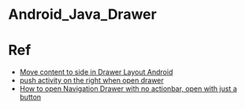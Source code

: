 # Android_Java_Drawer

# Ref
* [Move content to side in Drawer Layout Android](http://thetechnocafe.com/slide-content-to-side-in-drawer-layout-android/)
* [push activity on the right when open drawer](https://stackoverflow.com/questions/19577630/push-activity-on-the-right-when-open-drawer)
* [How to open Navigation Drawer with no actionbar, open with just a button](https://stackoverflow.com/questions/17821532/how-to-open-navigation-drawer-with-no-actionbar-open-with-just-a-button)
